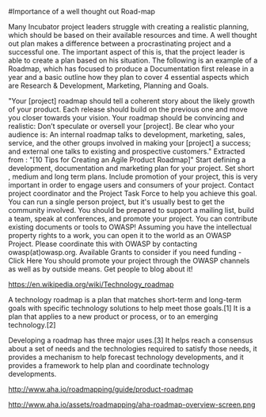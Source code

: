#Importance of a well thought out Road-map

Many Incubator project leaders struggle with creating a realistic planning, which should be based on their available resources and time. A well thought out plan makes a difference between a procrastinating project and a successful one. The important aspect of this is, that the project leader is able to create a plan based on his situation. The following is an example of a Roadmap, which has focused to produce a Documentation first release in a year and a basic outline how they plan to cover 4 essential aspects which are Research & Development, Marketing, Planning and Goals.

"Your [project] roadmap should tell a coherent story about the likely growth of your product. Each release should build on the previous one and move you closer towards your vision. Your roadmap should be convincing and realistic: Don’t speculate or oversell your [project]. Be clear who your audience is: An internal roadmap talks to development, marketing, sales, service, and the other groups involved in making your [project] a success; and external one talks to existing and prospective customers." Extracted from : "[10 Tips for Creating an Agile Product Roadmap]"
Start defining a development, documentation and marketing plan for your project. Set short , medium and long term plans. Include promotion of your project, this is very important in order to engage users and consumers of your project. Contact project coordinator and the Project Task Force to help you achieve this goal. You can run a single person project, but it's usually best to get the community involved. You should be prepared to support a mailing list, build a team, speak at conferences, and promote your project.
You can contribute existing documents or tools to OWASP! Assuming you have the intellectual property rights to a work, you can open it to the world as an OWASP Project. Please coordinate this with OWASP by contacting owasp(at)owasp.org.
Available Grants to consider if you need funding - Click Here
You should promote your project through the OWASP channels as well as by outside means. Get people to blog about it!
 
 https://en.wikipedia.org/wiki/Technology_roadmap
 
A technology roadmap is a plan that matches short-term and long-term goals with specific technology solutions to help meet those goals.[1] It is a plan that applies to a new product or process, or to an emerging technology.[2]

Developing a roadmap has three major uses.[3] It helps reach a consensus about a set of needs and the technologies required to satisfy those needs, it provides a mechanism to help forecast technology developments, and it provides a framework to help plan and coordinate technology developments.

http://www.aha.io/roadmapping/guide/product-roadmap

http://www.aha.io/assets/roadmapping/aha-roadmap-overview-screen.png

